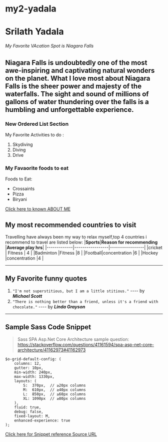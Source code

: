 # my2-yadala
# Srilath Yadala #
###### My Favorite VAcation Spot is Niagara Falls ######
**Niagara Falls** is undoubtedly one of the most awe-inspiring and captivating natural wonders on the planet. What I love most about Niagara Falls is the sheer power and majesty of the **waterfalls**. The sight and sound of millions of gallons of water thundering over the falls is a humbling and unforgettable experience.
---
### New Ordered List Section ###
My Favorite Activities to do :
1. Skydiving
2. Diving
3. Drive

### My Favaorite foods to eat ###
Foods to Eat:
* Crossaints
* Pizza
* Biryani

[Click here to known ABOUT ME](https://github.com/s566646/my2-yadala/blob/main/MyStats.md)

## My most recommended countries to visit

Travelling have always been my way to relax myself,top 4 countries i recommend to travel are listed below:
|**Sports**|**Reason for recommending**       |**Average play hrs**| 
|-------------|-----------------|-----------------|
|cricket       | Fitness    |  4      |
|Badminton        |Fitness |8           |
|Football|concentration    |6           |
|Hockey      |concentration           |4          |

___
## My Favorite funny quotes
1. `"I'm not superstitious, but I am a little stitious."` ---- by  **_Michael Scott_**
2. `"There is nothing better than a friend, unless it's a friend with chocolate."` ---- by **_Linda Grayson_**

___
## Sample Sass Code Snippet
> Sass SPA Asp.Net Core Architecture sample question: <https://stackoverflow.com/questions/41161594/spa-asp-net-core-architecture/41162973#41162973>
```
$o-grid-default-config: (
    columns: 12,
    gutter: 10px,
    min-width: 240px,
    max-width: 1330px,
    layouts: (
        S:  370px,  // ≥20px columns
        M:  610px,  // ≥40px columns
        L:  850px,  // ≥60px columns
        XL: 1090px  // ≥80px columns
    ),
    fluid: true,
    debug: false,
    fixed-layout: M,
    enhanced-experience: true
);
```
[Click here for Snippet reference Source URL](https://css-tricks.com/snippets/sass/deep-getset-maps/)
